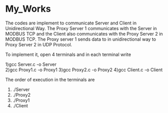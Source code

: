 # My_Works
The codes are implement to communicate Server and Client in Unidirectional Way. The Proxy Server 1 communicates with the Server in MODBUS TCP and the Client also communicates with the Proxy Server 2 in MODBUS TCP. The Proxy server 1 sends data to in unidirectional way to Proxy Server 2 in UDP Protocol.

To implement it, open 4 terminals and in each terminal write

1)gcc Server.c -o Server  
2)gcc Proxy1.c -o Proxy1 
3)gcc Proxy2.c -o Proxy2 
4)gcc Client.c -o Client 

The order of execution in the terminals are

1) ./Server
2) ./Proxy2
3) ./Proxy1
4) ./Client
